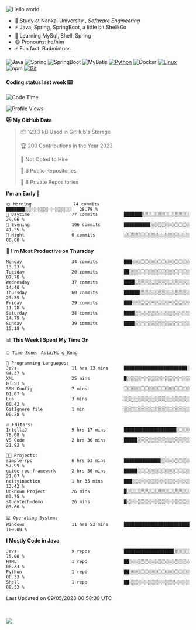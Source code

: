 

<img src="https://raw.githubusercontent.com/sagar-viradiya/sagar-viradiya/master/resources/banner.png" alt="Hello world">


<br/>


- 🍻  Study at Nankai University , _Software Engineering_
- ⚡  Java, Spring, SpringBoot, a little bit Shell/Go
- 🌱 Learning MySql, Shell, Spring
- 😄 Pronouns: he/him
- ⚡ Fun fact: Badmintons

![Java](https://img.shields.io/badge/-Java-007396?style=flat-square&logo=java&logoColor=ffffff)
![Spring](https://img.shields.io/badge/-Spring-green)
![SpringBoot](https://img.shields.io/badge/-SpringBoot-green)
![MyBatis](https://img.shields.io/badge/-MyBatis-yellowgreen)
[![Python](https://img.shields.io/badge/-Python-3776AB?style=flat-square&logo=python&logoColor=ffffff)](https://www.python.org/)
![Docker](https://img.shields.io/badge/Docker-2496ED?style=flat-square&logo=docker&logoColor=ffffff)
[![Linux](https://img.shields.io/badge/-Linux-333333?style=flat-square&logo=linux&logoColor=white)](https://www.linuxfoundation.org/)
![npm](https://img.shields.io/badge/-NPM-CB3837?style=flat-square&logo=npm&logoColor=white)
[![Git](https://img.shields.io/badge/-Git-f05032?style=flat-square&logo=git&logoColor=white)](https://git-scm.com/)

#### Coding status last week ⌨️

<!--START_SECTION:waka-->
![Code Time](http://img.shields.io/badge/Code%20Time-163%20hrs%203%20mins-blue)

![Profile Views](http://img.shields.io/badge/Profile%20Views-11-blue)

**🐱 My GitHub Data** 

> 📦 123.3 kB Used in GitHub's Storage 
 > 
> 🏆 200 Contributions in the Year 2023
 > 
> 🚫 Not Opted to Hire
 > 
> 📜 6 Public Repositories 
 > 
> 🔑 8 Private Repositories 
 > 
**I'm an Early 🐤** 

```text
🌞 Morning                74 commits          ███████░░░░░░░░░░░░░░░░░░   28.79 % 
🌆 Daytime                77 commits          ███████░░░░░░░░░░░░░░░░░░   29.96 % 
🌃 Evening                106 commits         ██████████░░░░░░░░░░░░░░░   41.25 % 
🌙 Night                  0 commits           ░░░░░░░░░░░░░░░░░░░░░░░░░   00.00 % 
```
📅 **I'm Most Productive on Thursday** 

```text
Monday                   34 commits          ███░░░░░░░░░░░░░░░░░░░░░░   13.23 % 
Tuesday                  20 commits          ██░░░░░░░░░░░░░░░░░░░░░░░   07.78 % 
Wednesday                37 commits          ████░░░░░░░░░░░░░░░░░░░░░   14.40 % 
Thursday                 60 commits          ██████░░░░░░░░░░░░░░░░░░░   23.35 % 
Friday                   29 commits          ███░░░░░░░░░░░░░░░░░░░░░░   11.28 % 
Saturday                 38 commits          ████░░░░░░░░░░░░░░░░░░░░░   14.79 % 
Sunday                   39 commits          ████░░░░░░░░░░░░░░░░░░░░░   15.18 % 
```


📊 **This Week I Spent My Time On** 

```text
🕑︎ Time Zone: Asia/Hong_Kong

💬 Programming Languages: 
Java                     11 hrs 13 mins      ████████████████████████░   94.37 % 
XML                      25 mins             █░░░░░░░░░░░░░░░░░░░░░░░░   03.51 % 
SSH Config               7 mins              ░░░░░░░░░░░░░░░░░░░░░░░░░   01.07 % 
Lua                      3 mins              ░░░░░░░░░░░░░░░░░░░░░░░░░   00.42 % 
GitIgnore file           1 min               ░░░░░░░░░░░░░░░░░░░░░░░░░   00.28 % 

🔥 Editors: 
IntelliJ                 9 hrs 17 mins       ████████████████████░░░░░   78.08 % 
VS Code                  2 hrs 36 mins       █████░░░░░░░░░░░░░░░░░░░░   21.92 % 

🐱‍💻 Projects: 
simple-rpc               6 hrs 53 mins       ██████████████░░░░░░░░░░░   57.99 % 
guide-rpc-framework      2 hrs 30 mins       █████░░░░░░░░░░░░░░░░░░░░   21.07 % 
nettyinaction            1 hr 35 mins        ███░░░░░░░░░░░░░░░░░░░░░░   13.43 % 
Unknown Project          26 mins             █░░░░░░░░░░░░░░░░░░░░░░░░   03.75 % 
studytech-demo           26 mins             █░░░░░░░░░░░░░░░░░░░░░░░░   03.66 % 

💻 Operating System: 
Windows                  11 hrs 53 mins      █████████████████████████   100.00 % 
```

**I Mostly Code in Java** 

```text
Java                     9 repos             ███████████████████░░░░░░   75.00 % 
HTML                     1 repo              ██░░░░░░░░░░░░░░░░░░░░░░░   08.33 % 
Python                   1 repo              ██░░░░░░░░░░░░░░░░░░░░░░░   08.33 % 
Shell                    1 repo              ██░░░░░░░░░░░░░░░░░░░░░░░   08.33 % 
```




 Last Updated on 09/05/2023 00:58:39 UTC
<!--END_SECTION:waka-->

<br/>

![](https://github-profile-trophy.vercel.app/?username=quincysky&column=7)







